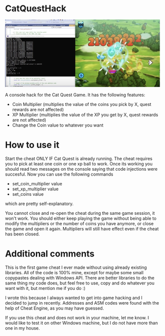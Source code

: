 # CatQuestHack

![image](sample_img.jpg)

A console hack for the Cat Quest Game. It has the following features:
- Coin Multiplier (multiplies the value of the coins you pick by X, quest rewards are not affected)
- XP Multiplier (multiplies the value of the XP you get by X, quest rewards are not affected)
- Change the Coin value to whatever you want

# How to use it
Start the cheat ONLY IF Cat Quest is already running. The cheat requires you to pick at least one coin or one xp ball to work.
Once its working you should read two messages on the console saying that code injections were succesful. Now you can use the following commands

- set_coin_multiplier value
- set_xp_multiplier value
- set_coins value

which are pretty self-explanatory.

You cannot close and re-open the cheat during the same game session, it won't work. You should either keep playing the game without being able to modify the multipliers or the number of coins you have anymore, or close the game and open it again. Multipliers will still have effect even if the cheat has been closed.

# Additional comments
This is the first game cheat I ever made without using already existing libraries. All of the code is 100% mine, except for maybe some small copypastes dealing with Windows API. There are better libraries to do the same thing my code does, but feel free to use, copy and do whatever you want with it, but mention me if you do :)

I wrote this because I always wanted to get into game hacking and I decided to jump in recently. Addresses and ASM codes were found with the help of Cheat Engine, as you may have guessed.

If you use this cheat and does not work in your machine, let me know. I would like to test it on other Windows machine, but I do not have more than one in my house.
